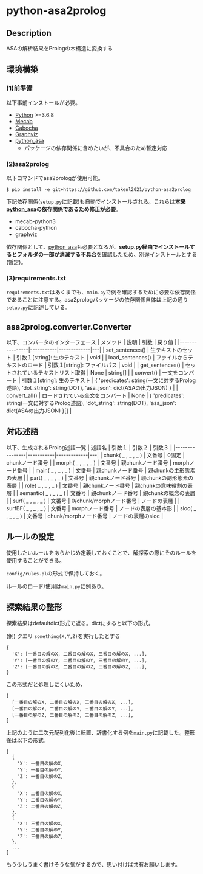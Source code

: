 # python-asa2prolog
## Description
ASAの解析結果をPrologの木構造に変換する


## 環境構築
### (1)前準備
以下事前インストールが必要。
- [Python](https://www.python.org/) >=3.6.8
- [Mecab](https://taku910.github.io/mecab/)
- [Cabocha](https://taku910.github.io/cabocha/)
- [Graphviz](https://graphviz.org/download/)
- [python_asa](https://github.com/takenl2021/python_asa)
  - パッケージの依存関係に含めたいが、不具合のため暫定対応


### (2)asa2prolog
以下コマンドでasa2prologが使用可能。

`$ pip install -e git+https://github.com/takenl2021/python-asa2prolog`

下記依存関係(`setup.py`に記載)も自動でインストールされる。これらは**本来[python_asa](https://github.com/takenl2021/python_asa)の依存関係であるため修正が必要**。
- mecab-python3
- cabocha-python
- graphviz

依存関係として、[python_asa](https://github.com/takenl2021/python_asa)も必要となるが、**setup.py経由でインストールするとフォルダの一部が消滅する不具合**を確認したため、別途インストールとする(暫定)。


### (3)requirements.txt
`requirements.txt`はあくまでも、`main.py`で例を確認するために必要な依存関係であることに注意する。asa2prologパッケージの依存関係自体は上記の通り`setup.py`に記述している。


## asa2prolog.converter.Converter
以下、コンバータのインターフェース
  | メソッド | 説明 | 引数 | 戻り値 |
  |----------------|-----------|-------------|---|
  | set_sentences() | 生テキストのセット | 引数１[string]: 生のテキスト | void |
  | load_sentences() | ファイルからテキストのロード | 引数１[string]: ファイルパス | void |
  | get_sentences() | セットされているテキストリスト取得 | None | string[] |
  | convert() | 一文をコンバート | 引数１[string]: 生のテキスト | { 'predicates': string(一文に対するProlog述語), 'dot_string': string(DOT), 'asa_json': dict(ASAの出力JSON) } |
  | convert_all() | ロードされている全文をコンバート | None | { 'predicates': string(一文に対するProlog述語), 'dot_string': string(DOT), 'asa_json': dict(ASAの出力JSON) }[] |


## 対応述語
以下、生成されるProlog述語一覧
  | 述語名 | 引数１ | 引数２ | 引数３ |
  |----------------|-----------|-------------|---|
  | chunk( \_ , \_ , \_ ) | 文番号 | 0固定 | chunkノード番号 |
  | morph( \_ , \_ , \_ ) | 文番号 | 親chunkノード番号 | morphノード番号 |
  | main( \_ , \_ , \_ ) | 文番号 | 親chunkノード番号 | 親chunkの主形態素の表層 |
  | part( \_ , \_ , \_ ) | 文番号 | 親chunkノード番号 | 親chunkの副形態素の表層 |
  | role( \_ , \_ , \_ ) | 文番号 | 親chunkノード番号 | 親chunkの意味役割の表層 |
  | semantic( \_ , \_ , \_ ) | 文番号 | 親chunkノード番号 | 親chunkの概念の表層 |
  | surf( \_ , \_ , \_ ) | 文番号 | 0/chunk/morphノード番号 | ノードの表層 |
  | surfBF( \_ , \_ , \_ ) | 文番号 | morphノード番号 | ノードの表層の基本形 |
  | sloc( \_ , \_ , \_ ) | 文番号 | chunk/morphノード番号 | ノードの表層のsloc |


## ルールの設定
使用したいルールをあらかじめ定義しておくことで、解探索の際にそのルールを使用することができる。

```config/rules.pl```の形式で保持しておく。

ルールのロード/使用は```main.py```に例あり。


## 探索結果の整形
探索結果はdefaultdict形式で返る。dictにすると以下の形式。

(例) クエリ ```something(X,Y,Z)```を実行したとする
```
{
  'X': [一番目の解のX, 二番目の解のX, 三番目の解のX, ...],
  'Y': [一番目の解のY, 二番目の解のY, 三番目の解のY, ...],
  'Z': [一番目の解のZ, 二番目の解のZ, 三番目の解のZ, ...],
}
```
この形式だと処理しにくいため、
```
[
  [一番目の解のX, 二番目の解のX, 三番目の解のX, ...],
  [一番目の解のY, 二番目の解のY, 三番目の解のY, ...],
  [一番目の解のZ, 二番目の解のZ, 三番目の解のZ, ...],
]
```
上記のように二次元配列化後に転置、辞書化する例を```main.py```に記載した。整形後は以下の形式。
```
[
  {
    'X': 一番目の解のX,
    'Y': 一番目の解のY,
    'Z': 一番目の解のZ,
  },
  {
    'X': 二番目の解のX,
    'Y': 二番目の解のY,
    'Z': 二番目の解のZ,
  },
  {
    'X': 三番目の解のX,
    'Y': 三番目の解のY,
    'Z': 三番目の解のZ,
  },
  ...
]
```
もう少しうまく書けそうな気がするので、思い付けば共有お願いします。
